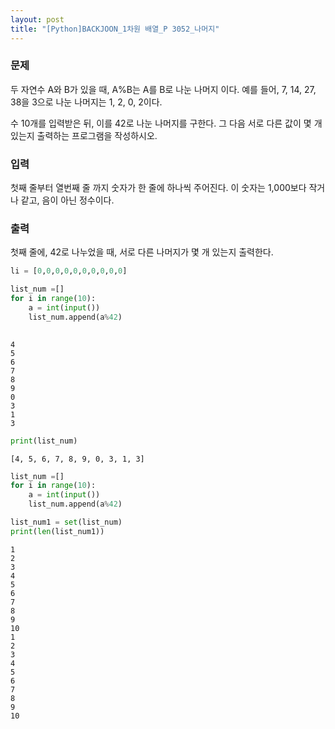 ```yaml
---
layout: post
title: "[Python]BACKJOON_1차원 배열_P 3052_나머지"
---
```


### 문제
두 자연수 A와 B가 있을 때, A%B는 A를 B로 나눈 나머지 이다. 예를 들어, 7, 14, 27, 38을 3으로 나눈 나머지는 1, 2, 0, 2이다. 

수 10개를 입력받은 뒤, 이를 42로 나눈 나머지를 구한다. 그 다음 서로 다른 값이 몇 개 있는지 출력하는 프로그램을 작성하시오.

### 입력
첫째 줄부터 열번째 줄 까지 숫자가 한 줄에 하나씩 주어진다. 이 숫자는 1,000보다 작거나 같고, 음이 아닌 정수이다.

### 출력
첫째 줄에, 42로 나누었을 때, 서로 다른 나머지가 몇 개 있는지 출력한다.


```python
li = [0,0,0,0,0,0,0,0,0,0]

```


```python
list_num =[]
for i in range(10):
    a = int(input())
    list_num.append(a%42)
    
```

    4
    5
    6
    7
    8
    9
    0
    3
    1
    3
    


```python
print(list_num)
```

    [4, 5, 6, 7, 8, 9, 0, 3, 1, 3]
    


```python
list_num =[]
for i in range(10):
    a = int(input())
    list_num.append(a%42)

list_num1 = set(list_num)
print(len(list_num1))

```

    1
    2
    3
    4
    5
    6
    7
    8
    9
    10
    1
    2
    3
    4
    5
    6
    7
    8
    9
    10
    


```python

```
